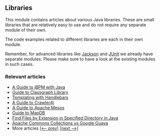 ## Libraries

This module contains articles about various Java libraries. 
These are small libraries that are relatively easy to use and do not require any separate module of their own.

The code examples related to different libraries are each in their own module.

Remember, for advanced libraries like [Jackson](/jackson) and [JUnit](/testing-modules) we already have separate modules. Please make sure to have a look at the existing modules in such cases.

### Relevant articles
- [A Guide to jBPM with Java](https://www.baeldung.com/jbpm-java)
- [Guide to Classgraph Library](https://www.baeldung.com/classgraph)
- [Templating with Handlebars](https://www.baeldung.com/handlebars)
- [A Guide to Crawler4j](https://www.baeldung.com/crawler4j)
- [A Guide to Apache Mesos](https://www.baeldung.com/apache-mesos)
- [Guide to MapDB](https://www.baeldung.com/mapdb)
- [Find Files by Extension in Specified Directory in Java](https://www.baeldung.com/java-recursive-search-directory-extension-match)
- [Apache Commons Collections vs Google Guava](https://www.baeldung.com/apache-commons-collections-vs-guava)
- More articles [[<-- prev]](/libraries) [[next -->]](/libraries-3)

